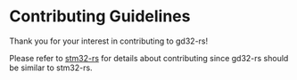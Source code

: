 # Contributing Guidelines

Thank you for your interest in contributing to gd32-rs! 

Please refer to [stm32-rs](https://github.com/stm32-rs/stm32-rs) for details about contributing since gd32-rs should be similar to stm32-rs.